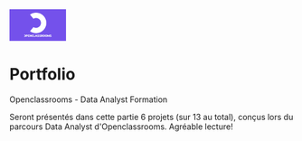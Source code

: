 <img src='./téléchargé.png' width=100x />

# Portfolio
Openclassrooms - Data Analyst Formation

Seront présentés dans cette partie 6 projets (sur 13 au total), conçus lors du parcours Data Analyst d'Openclassrooms.
Agréable lecture!
